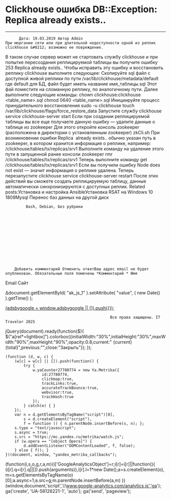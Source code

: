 #                 	Clickhouse ошибка DB::Exception: Replica already exists..                	  
***            ***

			
            
		
    
	
    	  Дата: 19.03.2019 Автор Admin  
	При моргании сети или при длительной недоступности одной из реплик clickhouse &#8212; возможно ее повреждение.
В таком случае сервер может не стартовать службу clickhouse и при попытке пересоздания реплицируемой таблицы вы получите ошибку 253 Replica already exists..
Чтобы исправить эту ошибку и восстановить реплику clickhouse выполните следующее:
Cкопируйте sql файл с доступной живой реплики по пути
/var/lib/clickhouse/metadata/default
где default для БД, файл будет иметь название имя_таблицы.sql
Этот фай поместите на сломанную реплику, по аналогичному пути.
Далее выполните следующие команды:
chown clickhouse:clickhouse &lt;table_name&gt;.sql
chmod 0640 &lt;table_name&gt;.sql
Инициируйте процесс принудительного восстановления
sudo -u clickhouse touch /var/lib/clickhouse/flags/force_restore_data
Запустите службу clickhouse
service clickhouse-server start
Если при создании реплицируемой таблицы вы все еще получаете данную ошибку &#8212; удалите данные о таблице из zookeeper
Для этого откройте консоль zookeeper (расположена в директории с установленным zookeeper)
zkCli.sh
При возникновении ошибки Replica  already exists.. обычно указан путь в zookeeper, в котором хранится информация о реплике, например:
/clickhouse/tables/tx/replicas/srv1
Выполните команду на удаление этого пути в запущенной ранее консоли zookeeper
 rmr /clickhouse/tables/tx/replicas/srv1
Теперь выполните команду
get /clickhouse/tables/tx/replicas/srv1
Если вы получили ошибку Node does not exist &#8212; значит информация о реплике удалена.
Теперь перезапустите clickhouse
service clickhouse-server restart
После этих действий вы сможете создать реплицируемую таблицу, данные автоматически синхронизируются с доступных реплик.
Related posts:Установка и настройка AnsibleУстановка RSAT на Windows 10 1809Mysql Перенос баз данных на другой диск
        
             Bash, Debian, Без рубрики 
               
        
            
        
    
                        
                    
                    
                
        
                
	
		
		Добавить комментарий Отменить ответВаш адрес email не будет опубликован. Обязательные поля помечены *Комментарий * Имя 
Email 
Сайт 
 
&#916;document.getElementById( "ak_js_1" ).setAttribute( "value", ( new Date() ).getTime() );	
	
<ins class="adsbygoogle"
     style="display:block"
     data-ad-client="ca-pub-1890562251101921"
     data-ad-slot="9117958896"
     data-ad-format="auto">
(adsbygoogle = window.adsbygoogle || []).push({});
			
        
        
		
        
           
    
    
  
	
    
		
        
             
			
                
                    
                                                  Все права защищены. IT Traveler 2025 
                         
                        
																														                    
                    
				
                
                
    
			
		                            
	
	
                
                
			
                
		
        
	
    
jQuery(document).ready(function($){
  $("a[rel*=lightbox]").colorbox({initialWidth:"30%",initialHeight:"30%",maxWidth:"90%",maxHeight:"90%",opacity:0.8,current:" {current}  {total}",previous:"",close:"Закрыть"});
});
  
    (function (d, w, c) {
        (w[c] = w[c] || []).push(function() {
            try {
                w.yaCounter27780774 = new Ya.Metrika({
                    id:27780774,
                    clickmap:true,
                    trackLinks:true,
                    accurateTrackBounce:true,
                    webvisor:true,
                    trackHash:true
                });
            } catch(e) { }
        });
        var n = d.getElementsByTagName("script")[0],
            s = d.createElement("script"),
            f = function () { n.parentNode.insertBefore(s, n); };
        s.type = "text/javascript";
        s.async = true;
        s.src = "https://mc.yandex.ru/metrika/watch.js";
        if (w.opera == "[object Opera]") {
            d.addEventListener("DOMContentLoaded", f, false);
        } else { f(); }
    })(document, window, "yandex_metrika_callbacks");
  (function(i,s,o,g,r,a,m){i['GoogleAnalyticsObject']=r;i[r]=i[r]||function(){
  (i[r].q=i[r].q||[]).push(arguments)},i[r].l=1*new Date();a=s.createElement(o),
  m=s.getElementsByTagName(o)[0];a.async=1;a.src=g;m.parentNode.insertBefore(a,m)
  })(window,document,'script','//www.google-analytics.com/analytics.js','ga');
  ga('create', 'UA-58126221-1', 'auto');
  ga('send', 'pageview');
